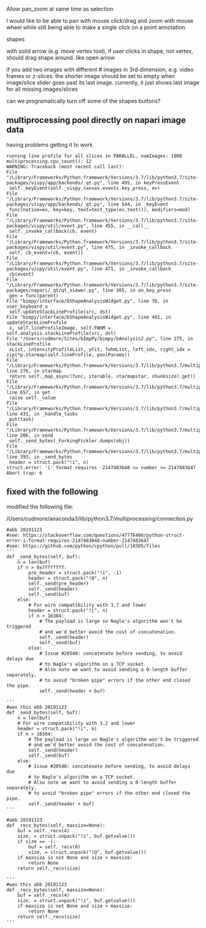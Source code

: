 
Allow pan_zoom at same time as selection

I would like to be able to pan with mouse click/drag and zoom with mouse wheel while still being able to make a single click on a point annotation.


shapes

with solid arrow (e.g. move vertex tool), if user clicks in shape, not vertex, should drag shape around. like open arrow

if you add two images with different # images in 3rd dimension, e.g. video frames or z-slices. the shorter image should be set to empty when image/slice slider goes past its last image. currently, it just shows last image for all missing images/slices

can we programatically turn off some of the shapes buttons?

## multiprocessing pool directly on napari image data

having problems getting it to work

```
running line profile for all slices in PARALLEL, numImages: 1000
multiprocessing.cpu_count(): 12
WARNING: Traceback (most recent call last):
File "/Library/Frameworks/Python.framework/Versions/3.7/lib/python3.7/site-packages/vispy/app/backends/_qt.py", line 495, in keyPressEvent
 self._keyEvent(self._vispy_canvas.events.key_press, ev)
File "/Library/Frameworks/Python.framework/Versions/3.7/lib/python3.7/site-packages/vispy/app/backends/_qt.py", line 544, in _keyEvent
 func(native=ev, key=key, text=text_type(ev.text()), modifiers=mod)
File "/Library/Frameworks/Python.framework/Versions/3.7/lib/python3.7/site-packages/vispy/util/event.py", line 455, in __call__
 self._invoke_callback(cb, event)
File "/Library/Frameworks/Python.framework/Versions/3.7/lib/python3.7/site-packages/vispy/util/event.py", line 475, in _invoke_callback
 self, cb_event=(cb, event))
File "/Library/Frameworks/Python.framework/Versions/3.7/lib/python3.7/site-packages/vispy/util/event.py", line 471, in _invoke_callback
 cb(event)
File "/Library/Frameworks/Python.framework/Versions/3.7/lib/python3.7/site-packages/napari/_qt/qt_viewer.py", line 365, in on_key_press
 gen = func(parent)
File "bimpy/interface/bShapeAnalysisWidget.py", line 76, in user_keyboard_u
 self.updateStackLineProfile(src, dst)
File "bimpy/interface/bShapeAnalysisWidget.py", line 491, in updateStackLineProfile
 x, self.lineProfileImage, self.FWHM = self.analysis.stackLineProfile(src, dst)
File "/Users/cudmore/Sites/bImpPy/bimpy/bAnalysis2.py", line 275, in stackLineProfile
 xList, intensityProfileList, yFit, fwhmList, left_idx, right_idx = zip(*p.starmap(self.lineProfile, poolParams))
File "/Library/Frameworks/Python.framework/Versions/3.7/lib/python3.7/multiprocessing/pool.py", line 276, in starmap
 return self._map_async(func, iterable, starmapstar, chunksize).get()
File "/Library/Frameworks/Python.framework/Versions/3.7/lib/python3.7/multiprocessing/pool.py", line 657, in get
 raise self._value
File "/Library/Frameworks/Python.framework/Versions/3.7/lib/python3.7/multiprocessing/pool.py", line 431, in _handle_tasks
 put(task)
File "/Library/Frameworks/Python.framework/Versions/3.7/lib/python3.7/multiprocessing/connection.py", line 206, in send
 self._send_bytes(_ForkingPickler.dumps(obj))
File "/Library/Frameworks/Python.framework/Versions/3.7/lib/python3.7/multiprocessing/connection.py", line 393, in _send_bytes
 header = struct.pack("!i", n)
struct.error: 'i' format requires -2147483648 <= number <= 2147483647
Abort trap: 6
```

## fixed with the following

modified the following file:

/Users/cudmore/anaconda3/lib/python3.7/multiprocessing/connection.py

```
#abb 20191123
#see: https://stackoverflow.com/questions/47776486/python-struct-error-i-format-requires-2147483648-number-2147483647
#see: https://github.com/python/cpython/pull/10305/files
'''
def _send_bytes(self, buf):
	n = len(buf)
	if n > 0x7fffffff:
		pre_header = struct.pack("!i", -1)
		header = struct.pack("!Q", n)
		self._send(pre_header)
		self._send(header)
		self._send(buf)
	else:
		# For wire compatibility with 3.7 and lower
		header = struct.pack("!i", n)
		if n > 16384:
			# The payload is large so Nagle's algorithm won't be triggered
			# and we'd better avoid the cost of concatenation.
			self._send(header)
			self._send(buf)
		else:
			# Issue #20540: concatenate before sending, to avoid delays due
			# to Nagle's algorithm on a TCP socket.
			# Also note we want to avoid sending a 0-length buffer separately,
			# to avoid "broken pipe" errors if the other end closed the pipe.
			self._send(header + buf)

'''
#was this abb 20191123
def _send_bytes(self, buf):
	n = len(buf)
	# For wire compatibility with 3.2 and lower
	header = struct.pack("!i", n)
	if n > 16384:
		# The payload is large so Nagle's algorithm won't be triggered
		# and we'd better avoid the cost of concatenation.
		self._send(header)
		self._send(buf)
	else:
		# Issue #20540: concatenate before sending, to avoid delays due
		# to Nagle's algorithm on a TCP socket.
		# Also note we want to avoid sending a 0-length buffer separately,
		# to avoid "broken pipe" errors if the other end closed the pipe.
		self._send(header + buf)
'''

#abb 20191123
def _recv_bytes(self, maxsize=None):
	buf = self._recv(4)
	size, = struct.unpack("!i", buf.getvalue())
	if size == -1:
		buf = self._recv(8)
		size, = struct.unpack("!Q", buf.getvalue())
	if maxsize is not None and size > maxsize:
		return None
	return self._recv(size)

'''
#was this abb 20191123
def _recv_bytes(self, maxsize=None):
	buf = self._recv(4)
	size, = struct.unpack("!i", buf.getvalue())
	if maxsize is not None and size > maxsize:
		return None
	return self._recv(size)
'''
```

